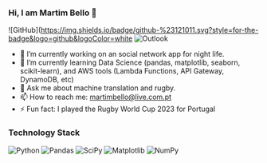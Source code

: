 ### Hi, I am Martim Bello 👋

![GitHub](https://img.shields.io/badge/github-%23121011.svg?style=for-the-badge&logo=github&logoColor=white
![Outlook](https://img.shields.io/badge/Microsoft_Outlook-0078D4?style=for-the-badge&logo=microsoft-outlook&logoColor=white)
<!--
**MartimBello/MartimBello** is a ✨ _special_ ✨ repository because its `README.md` (this file) appears on your GitHub profile.

Here are some ideas to get you started:
-->
- 🔭 I’m currently working on an social network app for night life.
- 🌱 I’m currently learning Data Science (pandas, matplotlib, seaborn, scikit-learn), and AWS tools (Lambda Functions, API Gateway, DynamoDB, etc)
- 💬 Ask me about machine translation and rugby.
- 📫 How to reach me: martimbello@live.com.pt
- ⚡ Fun fact: I played the Rugby World Cup 2023 for Portugal

### Technology Stack
![Python](https://img.shields.io/badge/python-3670A0?style=for-the-badge&logo=python&logoColor=ffdd54)
![Pandas](https://img.shields.io/badge/pandas-%23150458.svg?style=for-the-badge&logo=pandas&logoColor=white)
![SciPy](https://img.shields.io/badge/SciPy-%230C55A5.svg?style=for-the-badge&logo=scipy&logoColor=%white)
![Matplotlib](https://img.shields.io/badge/Matplotlib-%23ffffff.svg?style=for-the-badge&logo=Matplotlib&logoColor=black)
![NumPy](https://img.shields.io/badge/numpy-%23013243.svg?style=for-the-badge&logo=numpy&logoColor=white)
